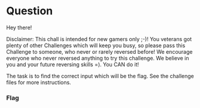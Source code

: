 # Question

Hey there!

Disclaimer: This chall is intended for new gamers only ;-)! You veterans got plenty of other Challenges which will keep you busy, so please pass this Challenge to someone, who never or rarely reversed before! We encourage everyone who never reversed anything to try this challenge. We believe in you and your future reversing skills =). You CAN do it!

The task is to find the correct input which will be the flag. See the challenge files for more instructions.




### Flag

